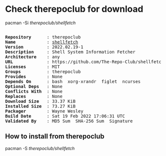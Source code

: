# Check therepoclub for download

pacman -Si *therepoclub/shellfetch*

<div class="highlight"><pre class="highlight"><text>
<b>Repository</b>      : therepoclub
<b>Name</b>            : <a href="../../x86_64/shellfetch-2022.02.19-1-any.pkg.tar.zst">shellfetch</a>
<b>Version</b>         : 2022.02.19-1
<b>Description</b>     : Shell System Information Fetcher
<b>Architecture</b>    : any
<b>URL</b>             : https://github.com/The-Repo-Club/shellfetch
<b>Licenses</b>        : MIT
<b>Groups</b>          : therepoclub
<b>Provides</b>        : None
<b>Depends On</b>      : bash  xorg-xrandr  figlet  ncurses
<b>Optional Deps</b>   : None
<b>Conflicts With</b>  : None
<b>Replaces</b>        : None
<b>Download Size</b>   : 33.37 KiB
<b>Installed Size</b>  : 73.27 KiB
<b>Packager</b>        : Wayne Wesley <wayne6324@gmail.com>
<b>Build Date</b>      : Sat 19 Feb 2022 17:06:31 UTC
<b>Validated By</b>    : MD5 Sum  SHA-256 Sum  Signature
</text></pre></div>

## How to install from therepoclub

pacman -S *therepoclub/shellfetch*
